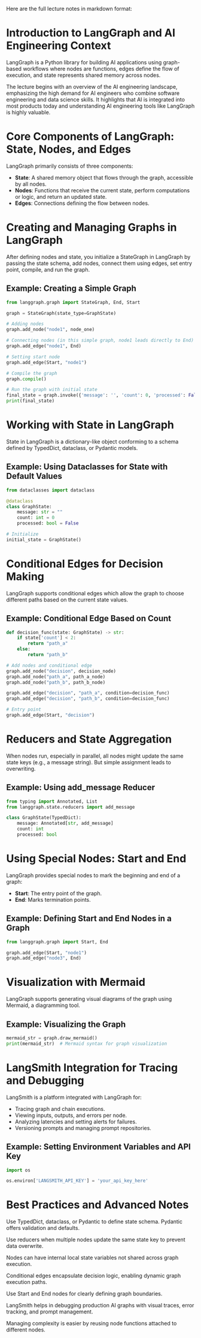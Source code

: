 Here are the full lecture notes in markdown format:

**Introduction to LangGraph and AI Engineering Context**
=====================================================

LangGraph is a Python library for building AI applications using graph-based workflows where nodes are functions, edges define the flow of execution, and state represents shared memory across nodes.

The lecture begins with an overview of the AI engineering landscape, emphasizing the high demand for AI engineers who combine software engineering and data science skills. It highlights that AI is integrated into most products today and understanding AI engineering tools like LangGraph is highly valuable.

**Core Components of LangGraph: State, Nodes, and Edges**
=====================================================

LangGraph primarily consists of three components:

* **State**: A shared memory object that flows through the graph, accessible by all nodes.
* **Nodes**: Functions that receive the current state, perform computations or logic, and return an updated state.
* **Edges**: Connections defining the flow between nodes.

**Creating and Managing Graphs in LangGraph**
=============================================

After defining nodes and state, you initialize a StateGraph in LangGraph by passing the state schema, add nodes, connect them using edges, set entry point, compile, and run the graph.

Example: Creating a Simple Graph
--------------------------------

```python
from langgraph.graph import StateGraph, End, Start

graph = StateGraph(state_type=GraphState)

# Adding nodes
graph.add_node("node1", node_one)

# Connecting nodes (in this simple graph, node1 leads directly to End)
graph.add_edge("node1", End)

# Setting start node
graph.add_edge(Start, "node1")

# Compile the graph
graph.compile()

# Run the graph with initial state
final_state = graph.invoke({'message': '', 'count': 0, 'processed': False})
print(final_state)
```

**Working with State in LangGraph**
=====================================

State in LangGraph is a dictionary-like object conforming to a schema defined by TypedDict, dataclass, or Pydantic models.

Example: Using Dataclasses for State with Default Values
---------------------------------------------------

```python
from dataclasses import dataclass

@dataclass
class GraphState:
    message: str = ""
    count: int = 0
    processed: bool = False

# Initialize
initial_state = GraphState()
```

**Conditional Edges for Decision Making**
==========================================

LangGraph supports conditional edges which allow the graph to choose different paths based on the current state values.

Example: Conditional Edge Based on Count
-----------------------------------------

```python
def decision_func(state: GraphState) -> str:
    if state['count'] < 2:
        return "path_a"
    else:
        return "path_b"

# Add nodes and conditional edge
graph.add_node("decision", decision_node)
graph.add_node("path_a", path_a_node)
graph.add_node("path_b", path_b_node)

graph.add_edge("decision", "path_a", condition=decision_func)
graph.add_edge("decision", "path_b", condition=decision_func)

# Entry point
graph.add_edge(Start, "decision")
```

**Reducers and State Aggregation**
=====================================

When nodes run, especially in parallel, all nodes might update the same state keys (e.g., a message string). But simple assignment leads to overwriting.

Example: Using add_message Reducer
---------------------------------

```python
from typing import Annotated, List
from langgraph.state.reducers import add_message

class GraphState(TypedDict):
    message: Annotated[str, add_message]
    count: int
    processed: bool
```

**Using Special Nodes: Start and End**
=====================================

LangGraph provides special nodes to mark the beginning and end of a graph:

* **Start**: The entry point of the graph.
* **End**: Marks termination points.

Example: Defining Start and End Nodes in a Graph
---------------------------------------------------

```python
from langgraph.graph import Start, End

graph.add_edge(Start, "node1")
graph.add_edge("node3", End)
```

**Visualization with Mermaid**
=============================

LangGraph supports generating visual diagrams of the graph using Mermaid, a diagramming tool.

Example: Visualizing the Graph
-----------------------------

```python
mermaid_str = graph.draw_mermaid()
print(mermaid_str)  # Mermaid syntax for graph visualization
```

**LangSmith Integration for Tracing and Debugging**
=====================================================

LangSmith is a platform integrated with LangGraph for:

* Tracing graph and chain executions.
* Viewing inputs, outputs, and errors per node.
* Analyzing latencies and setting alerts for failures.
* Versioning prompts and managing prompt repositories.

Example: Setting Environment Variables and API Key
---------------------------------------------------

```python
import os

os.environ['LANGSMITH_API_KEY'] = 'your_api_key_here'
```

**Best Practices and Advanced Notes**
=====================================

Use TypedDict, dataclass, or Pydantic to define state schema. Pydantic offers validation and defaults.

Use reducers when multiple nodes update the same state key to prevent data overwrite.

Nodes can have internal local state variables not shared across graph execution.

Conditional edges encapsulate decision logic, enabling dynamic graph execution paths.

Use Start and End nodes for clearly defining graph boundaries.

LangSmith helps in debugging production AI graphs with visual traces, error tracking, and prompt management.

Managing complexity is easier by reusing node functions attached to different nodes.